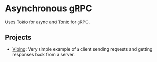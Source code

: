 # Asynchronous gRPC

Uses [Tokio](https://tokio.rs) for async and [Tonic](https://docs.rs/tonic/) for gRPC.

## Projects

* [Vibing](vibing/): Very simple example of a client sending requests and getting responses back from a server.

